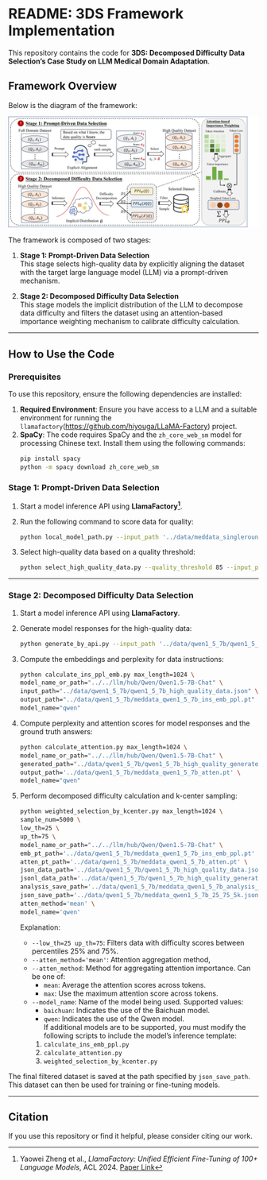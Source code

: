# README: 3DS Framework Implementation

This repository contains the code for **3DS: Decomposed Difficulty Data Selection’s Case Study on LLM Medical Domain Adaptation**. 

## Framework Overview

Below is the diagram of the framework:

![framework_overview](.\framework_overview.jpg)

The framework is composed of two stages:

1. **Stage 1: Prompt-Driven Data Selection**  
   This stage selects high-quality data by explicitly aligning the dataset with the target large language model (LLM) via a prompt-driven mechanism.  

2. **Stage 2: Decomposed Difficulty Data Selection**  
   This stage models the implicit distribution of the LLM to decompose data difficulty and filters the dataset using an attention-based importance weighting mechanism to calibrate difficulty calculation.

---

## How to Use the Code

### Prerequisites

To use this repository, ensure the following dependencies are installed: 

1. **Required Environment**: Ensure you have access to a LLM and a suitable environment for running the `llamafactory`(https://github.com/hiyouga/LLaMA-Factory) project.
2. **SpaCy**: The code requires SpaCy and the `zh_core_web_sm` model for processing Chinese text. Install them using the following commands:  
   ```bash
   pip install spacy
   python -m spacy download zh_core_web_sm
   ```

### Stage 1: Prompt-Driven Data Selection

1. Start a model inference API using **LlamaFactory[^1]**.

[^1]: Yaowei Zheng et al., *LlamaFactory: Unified Efficient Fine-Tuning of 100+ Language Models*, ACL 2024. [Paper Link](http://arxiv.org/abs/2403.13372)


2. Run the following command to score data for quality:  
   ```bash
   python local_model_path.py --input_path '../data/meddata_singleround_data.json' --output_path '../data/qwen1_5_7b/qwen1_5_7b_rated_result.jsonl'
   ```

3. Select high-quality data based on a quality threshold:  
   ```bash
   python select_high_quality_data.py --quality_threshold 85 --input_path '../data/model_rated_result.jsonl' --output_path '../data/medical_high_quality_data.json'
   ```

---

### Stage 2: Decomposed Difficulty Data Selection

1. Start a model inference API using **LlamaFactory**.  

2. Generate model responses for the high-quality data:  
   ```bash
   python generate_by_api.py --input_path '../data/qwen1_5_7b/qwen1_5_7b_high_quality_data.json' --output_path '../data/qwen1_5_7b/qwen1_5_7b_high_quality_generated.jsonl'
   ```

3. Compute the embeddings and perplexity for data instructions:  
   ```bash
   python calculate_ins_ppl_emb.py max_length=1024 \
   model_name_or_path="../../llm/hub/Qwen/Qwen1.5-7B-Chat" \
   input_path="../data/qwen1_5_7b/qwen1_5_7b_high_quality_data.json" \
   output_path="../data/qwen1_5_7b/meddata_qwen1_5_7b_ins_emb_ppl.pt" \
   model_name="qwen"
   ```

4. Compute perplexity and attention scores for model responses and the ground truth answers:  
   ```bash
   python calculate_attention.py max_length=1024 \
   model_name_or_path="../../llm/hub/Qwen/Qwen1.5-7B-Chat" \
   generated_path="../data/qwen1_5_7b/qwen1_5_7b_high_quality_generated.jsonl" \
   output_path='../data/qwen1_5_7b/meddata_qwen1_5_7b_atten.pt' \
   model_name="qwen"
   ```

5. Perform decomposed difficulty calculation and k-center sampling:
   ```bash
   python weighted_selection_by_kcenter.py max_length=1024 \
   sample_num=5000 \
   low_th=25 \
   up_th=75 \
   model_name_or_path="../../llm/hub/Qwen/Qwen1.5-7B-Chat" \
   emb_pt_path='../data/qwen1_5_7b/meddata_qwen1_5_7b_ins_emb_ppl.pt' \
   atten_pt_path='../data/qwen1_5_7b/meddata_qwen1_5_7b_atten.pt' \
   json_data_path='../data/qwen1_5_7b/qwen1_5_7b_high_quality_data.json' \
   jsonl_data_path='../data/qwen1_5_7b/qwen1_5_7b_high_quality_generated.jsonl' \
   analysis_save_path='../data/qwen1_5_7b/meddata_qwen1_5_7b_analysis_arrays.pt' \
   json_save_path='../data/qwen1_5_7b/meddata_qwen1_5_7b_25_75_5k.json' \
   atten_method='mean' \
   model_name='qwen'
   ```
   Explanation:
   - `--low_th=25 up_th=75`: Filters data with difficulty scores between percentiles 25% and 75%.
   - `--atten_method='mean'`: Attention aggregation method, 
   - `--atten_method`: Method for aggregating attention importance. Can be one of:
     - `mean`: Average the attention scores across tokens.  
     - `max`: Use the maximum attention score across tokens.
   - `--model_name`: Name of the model being used. Supported values:
     - `baichuan`: Indicates the use of the Baichuan model.  
     - `qwen`: Indicates the use of the Qwen model.  
     If additional models are to be supported, you must modify the following scripts to include the model’s inference template:
     1. `calculate_ins_emb_ppl.py`  
     2. `calculate_attention.py`  
     3. `weighted_selection_by_kcenter.py`
   

The final filtered dataset is saved at the path specified by `json_save_path`. This dataset can then be used for training or fine-tuning models.

---

## Citation

If you use this repository or find it helpful, please consider citing our work.


